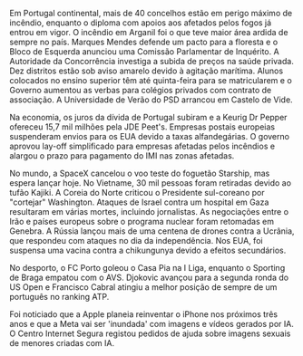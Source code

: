Em Portugal continental, mais de 40 concelhos estão em perigo máximo de incêndio, enquanto o diploma com apoios aos afetados pelos fogos já entrou em vigor. O incêndio em Arganil foi o que teve maior área ardida de sempre no país. Marques Mendes defende um pacto para a floresta e o Bloco de Esquerda anunciou uma Comissão Parlamentar de Inquérito. A Autoridade da Concorrência investiga a subida de preços na saúde privada. Dez distritos estão sob aviso amarelo devido à agitação marítima. Alunos colocados no ensino superior têm até quinta-feira para se matricularem e o Governo aumentou as verbas para colégios privados com contrato de associação. A Universidade de Verão do PSD arrancou em Castelo de Vide.

Na economia, os juros da dívida de Portugal subiram e a Keurig Dr Pepper ofereceu 15,7 mil milhões pela JDE Peet's. Empresas postais europeias suspenderam envios para os EUA devido a taxas alfandegárias. O governo aprovou lay-off simplificado para empresas afetadas pelos incêndios e alargou o prazo para pagamento do IMI nas zonas afetadas.

No mundo, a SpaceX cancelou o voo teste do foguetão Starship, mas espera lançar hoje. No Vietname, 30 mil pessoas foram retiradas devido ao tufão Kajiki. A Coreia do Norte criticou o Presidente sul-coreano por "cortejar" Washington.  Ataques de Israel contra um hospital em Gaza resultaram em várias mortes, incluindo jornalistas. As negociações entre o Irão e países europeus sobre o programa nuclear foram retomadas em Genebra. A Rússia lançou mais de uma centena de drones contra a Ucrânia, que respondeu com ataques no dia da independência. Nos EUA, foi suspensa uma vacina contra a chikungunya devido a efeitos secundários.

No desporto, o FC Porto goleou o Casa Pia na I Liga, enquanto o Sporting de Braga empatou com o AVS. Djokovic avançou para a segunda ronda do US Open e Francisco Cabral atingiu a melhor posição de sempre de um português no ranking ATP.

Foi noticiado que a Apple planeia reinventar o iPhone nos próximos três anos e que a Meta vai ser 'inundada' com imagens e vídeos gerados por IA. O Centro Internet Segura registou pedidos de ajuda sobre imagens sexuais de menores criadas com IA.